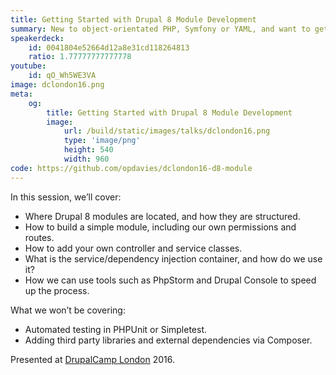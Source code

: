 ```yaml
---
title: Getting Started with Drupal 8 Module Development
summary: New to object-orientated PHP, Symfony or YAML, and want to get started building modules in Drupal 8? This is the session for you!
speakerdeck:
    id: 0041804e52664d12a8e31cd118264813
    ratio: 1.77777777777778
youtube:
    id: qO_Wh5WE3VA
image: dclondon16.png
meta:
    og:
        title: Getting Started with Drupal 8 Module Development
        image:
            url: /build/static/images/talks/dclondon16.png
            type: 'image/png'
            height: 540
            width: 960
code: https://github.com/opdavies/dclondon16-d8-module
---
```

In this session, we’ll cover:

* Where Drupal 8 modules are located, and how they are structured.
* How to build a simple module, including our own permissions and routes.
* How to add your own controller and service classes.
* What is the service/dependency injection container, and how do we use it?
* How we can use tools such as PhpStorm and Drupal Console to speed up the process.

What we won’t be covering:

* Automated testing in PHPUnit or Simpletest.
* Adding third party libraries and external dependencies via Composer.

Presented at [DrupalCamp London](http://drupalcamp.london) 2016.
